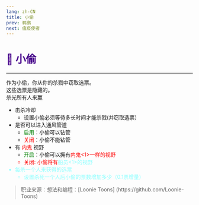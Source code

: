```yaml
---
lang: zh-CN
title: 小偷
prev: 鹈鹕
next: 瘟疫使者
---
```


# <font color="#47008b">👤 <b>小偷</b></font> <Badge text="Killing" type="tip" vertical="middle"/>

***

作为小偷，你从你的杀戮中窃取选票。<br>
这些选票是隐藏的。<br>
杀光所有人来赢

- 击杀冷却
  - 设置小偷必须等待多长时间才能杀戮(并窃取选票）
- 是否可以进入通风管道
  - <font color=green>启用</font>：小偷可以钻管
  - <font color=red>关闭</font>：小偷不能钻管
- 有 <font color=red>内鬼</font> 视野
  - <font color=green>开启</font>：小偷可以拥有<font color=red>内鬼<1>一样的视野
  - <font color=red>关闭</font>: 小偷将有<font color=#8cffff>船员<1>的视野
- 每杀一个人来获得的选票
  - 设置杀死一个人后小偷的票数增加多少（0.1票增量）

> 职业来源：想法和编程：[Loonie Toons]
> (https\://github.com/Loonie-Toons)

